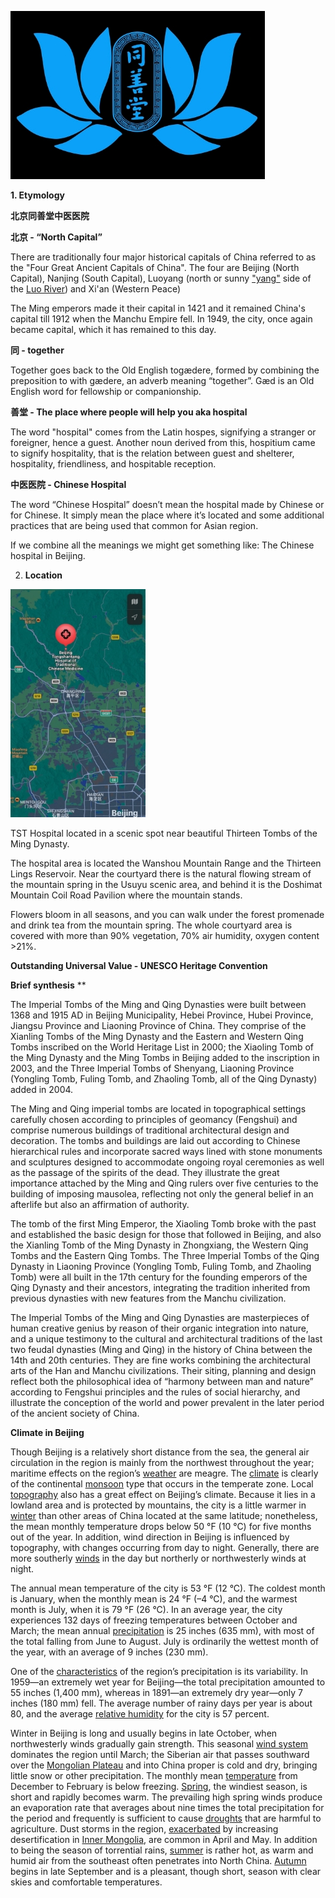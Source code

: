 ﻿![IMG\_7455](Aspose.Words.677fd3f7-4cf1-4abc-b7f0-256bdf88a352.001.jpeg "IMG\_7455")

**1. Etymology**

**北京同善堂中医医院**

**北京 - “North Capital”** 

There are traditionally four major historical capitals of China referred to as the "Four Great Ancient Capitals of China". The four are Beijing (North Capital), Nanjing (South Capital), Luoyang (north or sunny ["yang"](https://en.wikipedia.org/wiki/Yin_and_yang#Toponymy "Yin and yang") side of the [Luo River](https://en.wikipedia.org/wiki/Luo_River_\(Henan\) "Luo River (Henan)")) and Xi'an (Western Peace)

The Ming emperors made it their capital in 1421 and it remained China's capital till 1912 when the Manchu Empire fell. In 1949, the city, once again became capital, which it has remained to this day.

**同 - together** 

Together goes back to the Old English togædere, formed by combining the preposition to with gædere, an adverb meaning “together”. Gæd is an Old English word for fellowship or companionship.

**善堂 - The place where people will help you aka hospital** 

The word "hospital" comes from the Latin hospes, signifying a stranger or foreigner, hence a guest. Another noun derived from this, hospitium came to signify hospitality, that is the relation between guest and shelterer, hospitality, friendliness, and hospitable reception.

**中医医院 - Chinese Hospital** 

The word “Chinese Hospital” doesn’t mean the hospital made by Chinese or for Chinese. It simply mean the place where it’s located and some additional practices that are being used that common for Asian region. 

If we combine all the meanings we might get something like: The Chinese hospital in Beijing. 

2. **Location** 


![IMG\_7485](Aspose.Words.677fd3f7-4cf1-4abc-b7f0-256bdf88a352.002.jpeg "IMG\_7485")

TST Hospital located in a scenic spot near beautiful Thirteen Tombs of the Ming Dynasty. 

The hospital area is located the Wanshou Mountain Range and the Thirteen Lings Reservoir. Near the courtyard there is the natural flowing stream of the mountain spring in the Usuyu scenic area, and behind it is the Doshimat Mountain Coil Road Pavilion where the mountain stands. 

Flowers bloom in all seasons, and you can walk under the forest promenade and drink tea from the mountain spring. The whole courtyard area is covered with more than 90% vegetation, 70% air humidity, oxygen content >21%.

**Outstanding Universal Value - UNESCO Heritage Convention** 

**Brief synthesis**
**


The Imperial Tombs of the Ming and Qing Dynasties were built between 1368 and 1915 AD in Beijing Municipality, Hebei Province, Hubei Province, Jiangsu Province and Liaoning Province of China. They comprise of the Xianling Tombs of the Ming Dynasty and the Eastern and Western Qing Tombs inscribed on the World Heritage List in 2000; the Xiaoling Tomb of the Ming Dynasty and the Ming Tombs in Beijing added to the inscription in 2003, and the Three Imperial Tombs of Shenyang, Liaoning Province (Yongling Tomb, Fuling Tomb, and Zhaoling Tomb, all of the Qing Dynasty) added in 2004.

The Ming and Qing imperial tombs are located in topographical settings carefully chosen according to principles of geomancy (Fengshui) and comprise numerous buildings of traditional architectural design and decoration. The tombs and buildings are laid out according to Chinese hierarchical rules and incorporate sacred ways lined with stone monuments and sculptures designed to accommodate ongoing royal ceremonies as well as the passage of the spirits of the dead. They illustrate the great importance attached by the Ming and Qing rulers over five centuries to the building of imposing mausolea, reflecting not only the general belief in an afterlife but also an affirmation of authority.

The tomb of the first Ming Emperor, the Xiaoling Tomb broke with the past and established the basic design for those that followed in Beijing, and also the Xianling Tomb of the Ming Dynasty in Zhongxiang, the Western Qing Tombs and the Eastern Qing Tombs. The Three Imperial Tombs of the Qing Dynasty in Liaoning Province (Yongling Tomb, Fuling Tomb, and Zhaoling Tomb) were all built in the 17th century for the founding emperors of the Qing Dynasty and their ancestors, integrating the tradition inherited from previous dynasties with new features from the Manchu civilization.

The Imperial Tombs of the Ming and Qing Dynasties are masterpieces of human creative genius by reason of their organic integration into nature, and a unique testimony to the cultural and architectural traditions of the last two feudal dynasties (Ming and Qing) in the history of China between the 14th and 20th centuries. They are fine works combining the architectural arts of the Han and Manchu civilizations. Their siting, planning and design reflect both the philosophical idea of “harmony between man and nature” according to Fengshui principles and the rules of social hierarchy, and illustrate the conception of the world and power prevalent in the later period of the ancient society of China.

**Climate in Beijing** 

Though Beijing is a relatively short distance from the sea, the general air circulation in the region is mainly from the northwest throughout the year; maritime effects on the region’s [weather](https://www.britannica.com/science/weather) are meagre. The [climate](https://www.britannica.com/science/climate-meteorology) is clearly of the continental [monsoon](https://www.britannica.com/science/monsoon) type that occurs in the temperate zone. Local [topography](https://www.merriam-webster.com/dictionary/topography) also has a great effect on Beijing’s climate. Because it lies in a lowland area and is protected by mountains, the city is a little warmer in [winter](https://www.britannica.com/science/winter) than other areas of China located at the same latitude; nonetheless, the mean monthly temperature drops below 50 °F (10 °C) for five months out of the year. In addition, wind direction in Beijing is influenced by topography, with changes occurring from day to night. Generally, there are more southerly [winds](https://www.britannica.com/science/wind) in the day but northerly or northwesterly winds at night.

The annual mean temperature of the city is 53 °F (12 °C). The coldest month is January, when the monthly mean is 24 °F (–4 °C), and the warmest month is July, when it is 79 °F (26 °C). In an average year, the city experiences 132 days of freezing temperatures between October and March; the mean annual [precipitation](https://www.britannica.com/science/precipitation) is 25 inches (635 mm), with most of the total falling from June to August. July is ordinarily the wettest month of the year, with an average of 9 inches (230 mm).

One of the [characteristics](https://www.britannica.com/dictionary/characteristics) of the region’s precipitation is its variability. In 1959—an extremely wet year for Beijing—the total precipitation amounted to 55 inches (1,400 mm), whereas in 1891—an extremely dry year—only 7 inches (180 mm) fell. The average number of rainy days per year is about 80, and the average [relative humidity](https://www.britannica.com/science/relative-humidity) for the city is 57 percent.

Winter in Beijing is long and usually begins in late October, when northwesterly winds gradually gain strength. This seasonal [wind system](https://www.britannica.com/science/wind) dominates the region until March; the Siberian air that passes southward over the [Mongolian Plateau](https://www.britannica.com/place/Mongolian-Plateau) and into China proper is cold and dry, bringing little snow or other precipitation. The monthly mean [temperature](https://www.britannica.com/science/temperature) from December to February is below freezing. [Spring](https://www.britannica.com/science/spring-season), the windiest season, is short and rapidly becomes warm. The prevailing high spring winds produce an evaporation rate that averages about nine times the total precipitation for the period and frequently is sufficient to cause [droughts](https://www.britannica.com/science/drought) that are harmful to agriculture. Dust storms in the region, [exacerbated](https://www.merriam-webster.com/dictionary/exacerbated) by increasing desertification in [Inner Mongolia](https://www.britannica.com/place/Inner-Mongolia), are common in April and May. In addition to being the season of torrential rains, [summer](https://www.britannica.com/science/summer-season) is rather hot, as warm and humid air from the southeast often penetrates into North China. [Autumn](https://www.britannica.com/science/autumn-season) begins in late September and is a pleasant, though short, season with clear skies and comfortable temperatures.








